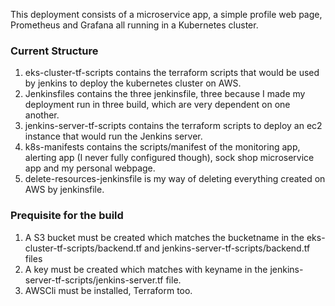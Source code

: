 

This deployment consists of a microservice app, a simple profile web page, Prometheus and Grafana all running in a Kubernetes cluster.

### Current Structure

1. eks-cluster-tf-scripts contains the terraform scripts that would be used by jenkins to deploy the kubernetes cluster on AWS.
2. Jenkinsfiles contains the three jenkinsfile, three because I made my deployment run in three build, which are very dependent on one another.
3. jenkins-server-tf-scripts contains the terraform scripts to deploy an ec2 instance that would run the Jenkins server. 
4. k8s-manifests contains the scripts/manifest of the monitoring app, alerting app (I never fully configured though), sock shop microservice app and my personal webpage.
5. delete-resources-jenkinsfile is my way of deleting everything created on AWS by jenkinsfile. 


### Prequisite for the build

1. A S3 bucket must be created which matches the bucketname in the eks-cluster-tf-scripts/backend.tf and jenkins-server-tf-scripts/backend.tf files
2. A key must be created which matches with keyname in the jenkins-server-tf-scripts/jenkins-server.tf file.
3. AWSCli must be installed, Terraform too.

